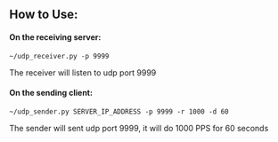 ## How to Use:

#### On the receiving server:
```
~/udp_receiver.py -p 9999
```
The receiver will listen to udp port 9999

#### On the sending client: 
```
~/udp_sender.py SERVER_IP_ADDRESS -p 9999 -r 1000 -d 60
```
The sender will sent udp port 9999, it will do 1000 PPS for 60 seconds
